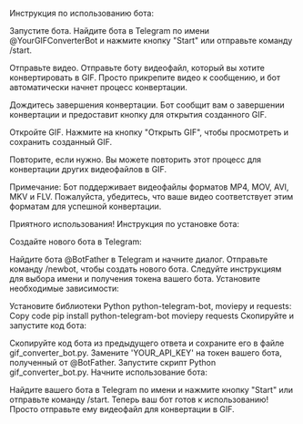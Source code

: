 Инструкция по использованию бота:

Запустите бота. Найдите бота в Telegram по имени @YourGIFConverterBot и нажмите кнопку "Start" или отправьте команду /start.

Отправьте видео. Отправьте боту видеофайл, который вы хотите конвертировать в GIF. Просто прикрепите видео к сообщению, и бот автоматически начнет процесс конвертации.

Дождитесь завершения конвертации. Бот сообщит вам о завершении конвертации и предоставит кнопку для открытия созданного GIF.

Откройте GIF. Нажмите на кнопку "Открыть GIF", чтобы просмотреть и сохранить созданный GIF.

Повторите, если нужно. Вы можете повторить этот процесс для конвертации других видеофайлов в GIF.

Примечание: Бот поддерживает видеофайлы форматов MP4, MOV, AVI, MKV и FLV. Пожалуйста, убедитесь, что ваше видео соответствует этим форматам для успешной конвертации.

Приятного использования!
Инструкция по установке бота:

Создайте нового бота в Telegram:

Найдите бота @BotFather в Telegram и начните диалог.
Отправьте команду /newbot, чтобы создать нового бота.
Следуйте инструкциям для выбора имени и получения токена вашего бота.
Установите необходимые зависимости:

Установите библиотеки Python python-telegram-bot, moviepy и requests:
Copy code
pip install python-telegram-bot moviepy requests
Скопируйте и запустите код бота:

Скопируйте код бота из предыдущего ответа и сохраните его в файле gif_converter_bot.py.
Замените 'YOUR_API_KEY' на токен вашего бота, полученный от @BotFather.
Запустите скрипт Python gif_converter_bot.py.
Начните использование бота:

Найдите вашего бота в Telegram по имени и нажмите кнопку "Start" или отправьте команду /start.
Теперь ваш бот готов к использованию! Просто отправьте ему видеофайл для конвертации в GIF.
